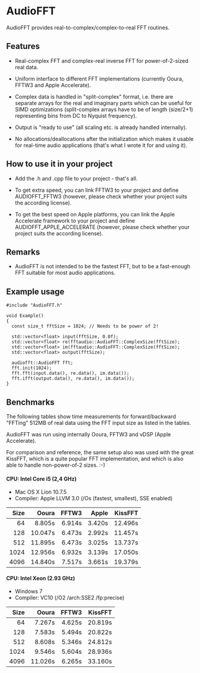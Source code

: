 AudioFFT
========

AudioFFT provides real-to-complex/complex-to-real FFT routines.

## Features ##

- Real-complex FFT and complex-real inverse FFT for power-of-2-sized real data.

- Uniform interface to different FFT implementations (currently Ooura, FFTW3 and
  Apple Accelerate).

- Complex data is handled in "split-complex" format, i.e. there are separate
  arrays for the real and imaginary parts which can be useful for SIMD optimizations
  (split-complex arrays have to be of length (size/2+1) representing bins from DC
  to Nyquist frequency).

- Output is "ready to use" (all scaling etc. is already handled internally).

- No allocations/deallocations after the initialization which makes it usable
  for real-time audio applications (that's what I wrote it for and using it).


## How to use it in your project ##

- Add the .h and .cpp file to your project - that's all.


- To get extra speed, you can link FFTW3 to your project and define
  AUDIOFFT_FFTW3 (however, please check whether your project suits the
  according license).

- To get the best speed on Apple platforms, you can link the Apple
  Accelerate framework to your project and define
  AUDIOFFT_APPLE_ACCELERATE  (however, please check whether your
  project suits the according license).


## Remarks ##

- AudioFFT is not intended to be the fastest FFT, but to be a fast-enough
  FFT suitable for most audio applications.


## Example usage ##

    #include "AudioFFT.h"
    
    void Example()
    {
      const size_t fftSize = 1024; // Needs to be power of 2!
      
      std::vector<float> input(fftSize, 0.0f);
      std::vector<float> re(fftaudio::AudioFFT::ComplexSize(fftSize); 
      std::vector<float> im(fftaudio::AudioFFT::ComplexSize(fftSize); 
      std::vector<float> output(fftSize);
      
      audiofft::AudioFFT fft;
      fft.init(1024);
      fft.fft(input.data(), re.data(), im.data());
      fft.ifft(output.data(), re.data(), im.data());
    }


## Benchmarks ##

The following tables show time measurements for forward/backward "FFTing" 512MB
of real data using the FFT input size as listed in the tables.

AudioFFT was run using internally Ooura, FFTW3 and vDSP (Apple Accelerate).

For comparison and reference, the same setup also was used with the great
KissFFT, which is a quite popular FFT implementation, and which is also able
to handle non-power-of-2 sizes. :-)


#### CPU: Intel Core i5 (2,4 GHz) ####
- Mac OS X Lion 10.7.5
- Compiler: Apple LLVM 3.0 (/Os (fastest, smallest), SSE enabled) 

| Size |  Ooura  |  FFTW3  |  Apple  | KissFFT |
| ----:| -------:| -------:| -------:| -------:|
|   64 |  8.805s |  6.914s |  3.420s | 12.496s |
|  128 | 10.047s |  6.473s |  2.992s | 11.457s |
|  512 | 11.895s |  6.473s |  3.025s | 13.737s |
| 1024 | 12.956s |  6.932s |  3.139s | 17.050s |
| 4096 | 14.840s |  7.517s |  3.661s | 19.379s |


#### CPU: Intel Xeon (2.93 GHz) ####
- Windows 7
- Compiler: VC10 (/O2 /arch:SSE2 /fp:precise)

| Size |  Ooura  |  FFTW3  | KissFFT |
| ----:| -------:| -------:| -------:|
|   64 |  7.267s |  4.625s | 20.819s |
|  128 |  7.583s |  5.494s | 20.822s |
|  512 |  8.608s |  5.346s | 24.812s |
| 1024 |  9.546s |  5.604s | 28.936s |
| 4096 | 11.026s |  6.265s | 33.160s |
